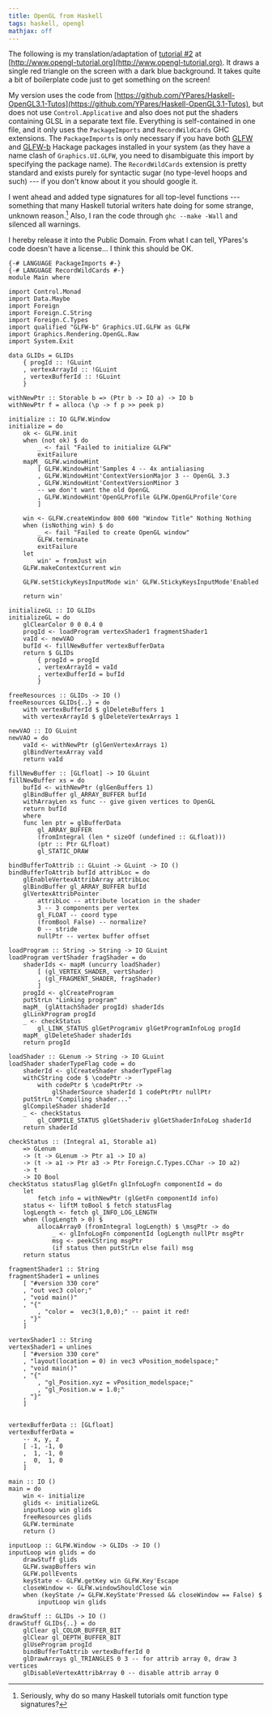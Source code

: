 ```yaml
---
title: OpenGL from Haskell
tags: haskell, opengl
mathjax: off
---
```


The following is my translation/adaptation of [tutorial #2](http://www.opengl-tutorial.org/beginners-tutorials/tutorial-2-the-first-triangle/) at [http://www.opengl-tutorial.org](http://www.opengl-tutorial.org).
It draws a single red triangle on the screen with a dark blue background.
It takes quite a bit of boilerplate code just to get something on the screen!

My version uses the code from [https://github.com/YPares/Haskell-OpenGL3.1-Tutos](https://github.com/YPares/Haskell-OpenGL3.1-Tutos), but does not use `Control.Applicative` and also does not put the shaders containing GLSL in a separate text file.
Everything is self-contained in one file, and it only uses the `PackageImports` and `RecordWildCards` GHC extensions.
The `PackageImports` is only necessary if you have both [GLFW](http://hackage.haskell.org/package/GLFW) and [GLFW-b](http://hackage.haskell.org/package/GLFW-b) Hackage packages installed in your system (as they have a name clash of `Graphics.UI.GLFW`, you need to disambiguate this import by specifying the package name).
The `RecordWildCards` extension is pretty standard and exists purely for syntactic sugar (no type-level hoops and such) --- if you don't know about it you should google it.

I went ahead and added type signatures for all top-level functions --- something that many Haskell tutorial writers hate doing for some strange, unknown reason.[^1]
Also, I ran the code through `ghc --make -Wall` and silenced all warnings.

I hereby release it into the Public Domain.
From what I can tell, YPares's code doesn't have a license... I think this should be OK.

```{.haskell .numberLines}
{-# LANGUAGE PackageImports #-}
{-# LANGUAGE RecordWildCards #-}
module Main where

import Control.Monad
import Data.Maybe
import Foreign
import Foreign.C.String
import Foreign.C.Types
import qualified "GLFW-b" Graphics.UI.GLFW as GLFW
import Graphics.Rendering.OpenGL.Raw
import System.Exit

data GLIDs = GLIDs
	{ progId :: !GLuint
	, vertexArrayId :: !GLuint
	, vertexBufferId :: !GLuint
	}

withNewPtr :: Storable b => (Ptr b -> IO a) -> IO b
withNewPtr f = alloca (\p -> f p >> peek p)

initialize :: IO GLFW.Window
initialize = do
	ok <- GLFW.init
	when (not ok) $ do
		_ <- fail "Failed to initialize GLFW"
		exitFailure
	mapM_ GLFW.windowHint
		[ GLFW.WindowHint'Samples 4 -- 4x antialiasing
		, GLFW.WindowHint'ContextVersionMajor 3 -- OpenGL 3.3
		, GLFW.WindowHint'ContextVersionMinor 3
		-- we don't want the old OpenGL
		, GLFW.WindowHint'OpenGLProfile GLFW.OpenGLProfile'Core
		]

	win <- GLFW.createWindow 800 600 "Window Title" Nothing Nothing
	when (isNothing win) $ do
		_ <- fail "Failed to create OpenGL window"
		GLFW.terminate
		exitFailure
	let
		win' = fromJust win
	GLFW.makeContextCurrent win

	GLFW.setStickyKeysInputMode win' GLFW.StickyKeysInputMode'Enabled

	return win'

initializeGL :: IO GLIDs
initializeGL = do
	glClearColor 0 0 0.4 0
	progId <- loadProgram vertexShader1 fragmentShader1
	vaId <- newVAO
	bufId <- fillNewBuffer vertexBufferData
	return $ GLIDs
		{ progId = progId
		, vertexArrayId = vaId
		, vertexBufferId = bufId
		}

freeResources :: GLIDs -> IO ()
freeResources GLIDs{..} = do
	with vertexBufferId $ glDeleteBuffers 1
	with vertexArrayId $ glDeleteVertexArrays 1

newVAO :: IO GLuint
newVAO = do
	vaId <- withNewPtr (glGenVertexArrays 1)
	glBindVertexArray vaId
	return vaId

fillNewBuffer :: [GLfloat] -> IO GLuint
fillNewBuffer xs = do
	bufId <- withNewPtr (glGenBuffers 1)
	glBindBuffer gl_ARRAY_BUFFER bufId
	withArrayLen xs func -- give given vertices to OpenGL
	return bufId
	where
	func len ptr = glBufferData
		gl_ARRAY_BUFFER
		(fromIntegral (len * sizeOf (undefined :: GLfloat)))
		(ptr :: Ptr GLfloat)
		gl_STATIC_DRAW

bindBufferToAttrib :: GLuint -> GLuint -> IO ()
bindBufferToAttrib bufId attribLoc = do
	glEnableVertexAttribArray attribLoc
	glBindBuffer gl_ARRAY_BUFFER bufId
	glVertexAttribPointer
		attribLoc -- attribute location in the shader
		3 -- 3 components per vertex
		gl_FLOAT -- coord type
		(fromBool False) -- normalize?
		0 -- stride
		nullPtr -- vertex buffer offset

loadProgram :: String -> String -> IO GLuint
loadProgram vertShader fragShader = do
	shaderIds <- mapM (uncurry loadShader)
		[ (gl_VERTEX_SHADER, vertShader)
		, (gl_FRAGMENT_SHADER, fragShader)
		]
	progId <- glCreateProgram
	putStrLn "Linking program"
	mapM_ (glAttachShader progId) shaderIds
	glLinkProgram progId
	_ <- checkStatus
		gl_LINK_STATUS glGetProgramiv glGetProgramInfoLog progId
	mapM_ glDeleteShader shaderIds
	return progId

loadShader :: GLenum -> String -> IO GLuint
loadShader shaderTypeFlag code = do
	shaderId <- glCreateShader shaderTypeFlag
	withCString code $ \codePtr ->
		with codePtr $ \codePtrPtr ->
			glShaderSource shaderId 1 codePtrPtr nullPtr
	putStrLn "Compiling shader..."
	glCompileShader shaderId
	_ <- checkStatus
		gl_COMPILE_STATUS glGetShaderiv glGetShaderInfoLog shaderId
	return shaderId

checkStatus :: (Integral a1, Storable a1)
	=> GLenum
	-> (t -> GLenum -> Ptr a1 -> IO a)
	-> (t -> a1 -> Ptr a3 -> Ptr Foreign.C.Types.CChar -> IO a2)
	-> t
	-> IO Bool
checkStatus statusFlag glGetFn glInfoLogFn componentId = do
	let
		fetch info = withNewPtr (glGetFn componentId info)
	status <- liftM toBool $ fetch statusFlag
	logLength <- fetch gl_INFO_LOG_LENGTH
	when (logLength > 0) $
		allocaArray0 (fromIntegral logLength) $ \msgPtr -> do
			_ <- glInfoLogFn componentId logLength nullPtr msgPtr
			msg <- peekCString msgPtr
			(if status then putStrLn else fail) msg
	return status

fragmentShader1 :: String
fragmentShader1 = unlines
	[ "#version 330 core"
	, "out vec3 color;"
	, "void main()"
	, "{"
		, "color =  vec3(1,0,0);" -- paint it red!
	, "}"
	]

vertexShader1 :: String
vertexShader1 = unlines
	[ "#version 330 core"
	, "layout(location = 0) in vec3 vPosition_modelspace;"
	, "void main()"
	, "{"
		, "gl_Position.xyz = vPosition_modelspace;"
		, "gl_Position.w = 1.0;"
	, "}"
	]


vertexBufferData :: [GLfloat]
vertexBufferData =
	-- x, y, z
	[ -1, -1, 0
	,  1, -1, 0
	,  0,  1, 0
	]

main :: IO ()
main = do
	win <- initialize
	glids <- initializeGL
	inputLoop win glids
	freeResources glids
	GLFW.terminate
	return ()

inputLoop :: GLFW.Window -> GLIDs -> IO ()
inputLoop win glids = do
	drawStuff glids
	GLFW.swapBuffers win
	GLFW.pollEvents
	keyState <- GLFW.getKey win GLFW.Key'Escape
	closeWindow <- GLFW.windowShouldClose win
	when (keyState /= GLFW.KeyState'Pressed && closeWindow == False) $
		inputLoop win glids

drawStuff :: GLIDs -> IO ()
drawStuff GLIDs{..} = do
	glClear gl_COLOR_BUFFER_BIT
	glClear gl_DEPTH_BUFFER_BIT
	glUseProgram progId
	bindBufferToAttrib vertexBufferId 0
	glDrawArrays gl_TRIANGLES 0 3 -- for attrib array 0, draw 3 vertices
	glDisableVertexAttribArray 0 -- disable attrib array 0
```

[^1]: Seriously, why do so many Haskell tutorials omit function type signatures?
